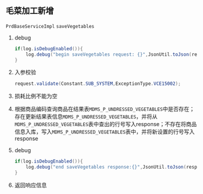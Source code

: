 ## 毛菜加工新增

`PrdBaseServiceImpl`  `saveVegetables`

1. debug

   ```java
   if(log.isDebugEnabled()){
       log.debug("begin saveVegetables request: {}",JsonUtil.toJson(request));
   }
   ```

2. 入参校验

   ```java
   request.validate(Constant.SUB_SYSTEM,ExceptionType.VCE15002);
   ```

3. 损耗比例不能为空

4. 根据商品编码查询商品在结果表`MDMS_P_UNDRESSED_VEGETABLES`中是否存在；存在更新结果表信息`MDMS_P_UNDRESSED_VEGETABLES`，并将从`MDMS_P_UNDRESSED_VEGETABLES`表中查出的行号写入response；不存在将商品信息入库，写入`MDMS_P_UNDRESSED_VEGETABLES`表中，并将新设置的行号写入response

5. debug

   ```java
   if(log.isDebugEnabled()){
       log.debug("end saveVegetables response:{}",JsonUtil.toJson(response));
   }
   ```

6. 返回响应信息

